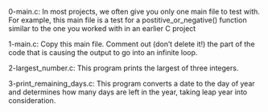 0-main.c: In most projects, we often give you only one main file to test with. For example, this main file is a test for a postitive_or_negative() function similar to the one you worked with in an earlier C project

1-main.c: Copy this main file. Comment out (don’t delete it!) the part of the code that is causing the output to go into an infinite loop.

2-largest_number.c: This program prints the largest of three integers.

3-print_remaining_days.c: This program converts a date to the day of year and determines how many days are left in the year, taking leap year into consideration.
